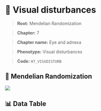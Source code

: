 # 🧪 Visual disturbances

> **Root:** Mendelian Randomization

> **Chapter:** 7  

> **Chapter name:** Eye and adnexa

> **Phenotype:** Visual disturbances  

> **Code:** `H7_VISUDISTURB`

## 🧬 Mendelian Randomization  

<img src="/MR/Figures/Forward/H7_VISUDISTURB.png"/>

## 📊 Data Table

<CsvTableMRF src="/MR/Data/Forward/H7_VISUDISTURB.csv"/>
